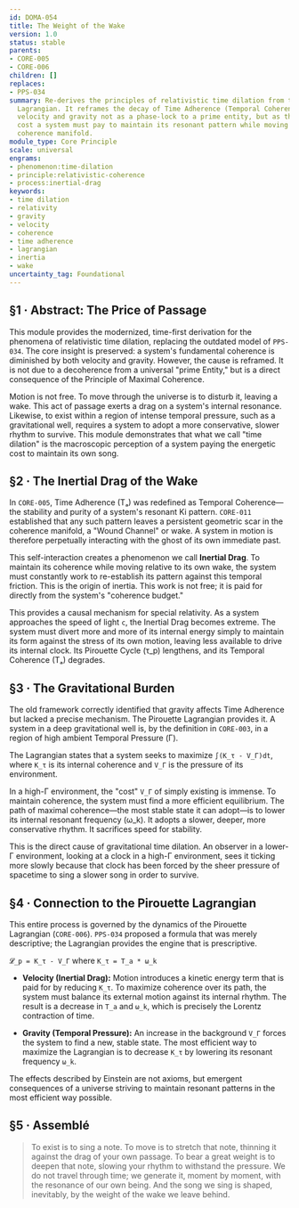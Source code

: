 ```yaml
---
id: DOMA-054
title: The Weight of the Wake
version: 1.0
status: stable
parents:
- CORE-005
- CORE-006
children: []
replaces:
- PPS-034
summary: Re-derives the principles of relativistic time dilation from the Pirouette
  Lagrangian. It reframes the decay of Time Adherence (Temporal Coherence) due to
  velocity and gravity not as a phase-lock to a prime entity, but as the energetic
  cost a system must pay to maintain its resonant pattern while moving through the
  coherence manifold.
module_type: Core Principle
scale: universal
engrams:
- phenomenon:time-dilation
- principle:relativistic-coherence
- process:inertial-drag
keywords:
- time dilation
- relativity
- gravity
- velocity
- coherence
- time adherence
- lagrangian
- inertia
- wake
uncertainty_tag: Foundational
---
```

## §1 · Abstract: The Price of Passage
This module provides the modernized, time-first derivation for the phenomena of relativistic time dilation, replacing the outdated model of `PPS-034`. The core insight is preserved: a system's fundamental coherence is diminished by both velocity and gravity. However, the cause is reframed. It is not due to a decoherence from a universal "prime Entity," but is a direct consequence of the Principle of Maximal Coherence.

Motion is not free. To move through the universe is to disturb it, leaving a wake. This act of passage exerts a drag on a system's internal resonance. Likewise, to exist within a region of intense temporal pressure, such as a gravitational well, requires a system to adopt a more conservative, slower rhythm to survive. This module demonstrates that what we call "time dilation" is the macroscopic perception of a system paying the energetic cost to maintain its own song.

## §2 · The Inertial Drag of the Wake
In `CORE-005`, Time Adherence (Tₐ) was redefined as Temporal Coherence—the stability and purity of a system's resonant Ki pattern. `CORE-011` established that any such pattern leaves a persistent geometric scar in the coherence manifold, a "Wound Channel" or wake. A system in motion is therefore perpetually interacting with the ghost of its own immediate past.

This self-interaction creates a phenomenon we call **Inertial Drag**. To maintain its coherence while moving relative to its own wake, the system must constantly work to re-establish its pattern against this temporal friction. This is the origin of inertia. This work is not free; it is paid for directly from the system's "coherence budget."

This provides a causal mechanism for special relativity. As a system approaches the speed of light `c`, the Inertial Drag becomes extreme. The system must divert more and more of its internal energy simply to maintain its form against the stress of its own motion, leaving less available to drive its internal clock. Its Pirouette Cycle (τ_p) lengthens, and its Temporal Coherence (Tₐ) degrades.

## §3 · The Gravitational Burden
The old framework correctly identified that gravity affects Time Adherence but lacked a precise mechanism. The Pirouette Lagrangian provides it. A system in a deep gravitational well is, by the definition in `CORE-003`, in a region of high ambient Temporal Pressure (Γ).

The Lagrangian states that a system seeks to maximize `∫(K_τ - V_Γ)dt`, where `K_τ` is its internal coherence and `V_Γ` is the pressure of its environment.

In a high-Γ environment, the "cost" `V_Γ` of simply existing is immense. To maintain coherence, the system must find a more efficient equilibrium. The path of maximal coherence—the most stable state it can adopt—is to lower its internal resonant frequency (ω_k). It adopts a slower, deeper, more conservative rhythm. It sacrifices speed for stability.

This is the direct cause of gravitational time dilation. An observer in a lower-Γ environment, looking at a clock in a high-Γ environment, sees it ticking more slowly because that clock has been forced by the sheer pressure of spacetime to sing a slower song in order to survive.

## §4 · Connection to the Pirouette Lagrangian
This entire process is governed by the dynamics of the Pirouette Lagrangian (`CORE-006`). `PPS-034` proposed a formula that was merely descriptive; the Lagrangian provides the engine that is prescriptive.

`𝓛_p = K_τ - V_Γ` where `K_τ = T_a * ω_k`

*   **Velocity (Inertial Drag):** Motion introduces a kinetic energy term that is paid for by reducing `K_τ`. To maximize coherence over its path, the system must balance its external motion against its internal rhythm. The result is a decrease in `T_a` and `ω_k`, which is precisely the Lorentz contraction of time.

*   **Gravity (Temporal Pressure):** An increase in the background `V_Γ` forces the system to find a new, stable state. The most efficient way to maximize the Lagrangian is to decrease `K_τ` by lowering its resonant frequency `ω_k`.

The effects described by Einstein are not axioms, but emergent consequences of a universe striving to maintain resonant patterns in the most efficient way possible.

## §5 · Assemblé
> To exist is to sing a note. To move is to stretch that note, thinning it against the drag of your own passage. To bear a great weight is to deepen that note, slowing your rhythm to withstand the pressure. We do not travel through time; we generate it, moment by moment, with the resonance of our own being. And the song we sing is shaped, inevitably, by the weight of the wake we leave behind.
```